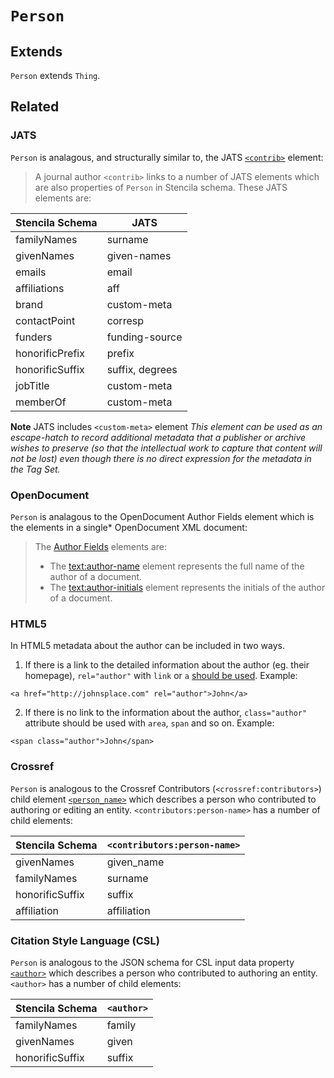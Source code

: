 # `Person`

## Extends

`Person` extends `Thing`.

## Related

### JATS

`Person` is analagous, and structurally similar to, the JATS
[`<contrib>`](https://jats.nlm.nih.gov/archiving/tag-library/1.1/element/contrib.html) element:

> A journal author `<contrib>` links to a number of JATS elements which
> are also properties of `Person` in Stencila schema. These JATS elements are:

| Stencila Schema | JATS            |
|-----------------|-----------------|
| familyNames     | surname         |
| givenNames      | given-names     |
| emails          | email           |
| affiliations    | aff             |
| brand           | custom-meta     |
| contactPoint    | corresp         |
| funders         | funding-source  |
| honorificPrefix | prefix          |
| honorificSuffix | suffix, degrees |
| jobTitle        | custom-meta     |
| memberOf        | custom-meta     |

**Note** JATS includes `<custom-meta>` element
_This element can be used as an escape-hatch to record additional metadata that a publisher or archive wishes to preserve (so that the intellectual work to capture that content will not be lost) even though there is no direct expression for the metadata in the Tag Set._

### OpenDocument

`Person` is analagous to the OpenDocument Author Fields element which is the elements in a single* OpenDocument XML document:

> The [Author Fields](http://docs.oasis-open.org/office/v1.2/os/OpenDocument-v1.2-os-part1.html#__RefHeading__1415310_253892949) elements are: 
> - The <text:author-name> element represents the full name of the author of a document.
> - The <text:author-initials> element represents the initials of the author of a document.


### HTML5

In HTML5 metadata about the author can be included in two ways.

1. If there is a link to the detailed information about the author (eg. their homepage), `rel="author"` with `link` or `a` [should be used](https://html.spec.whatwg.org/multipage/links.html#link-type-author).
   Example:

```
<a href="http://johnsplace.com" rel="author">John</a>
```

2. If there is no link to the information about the author, `class="author"` attribute should be used with `area`, `span` and so on.
   Example:

```
<span class="author">John</span>
```

### Crossref

`Person` is analogous to the Crossref Contributors (`<crossref:contributors>`) child element 
[`<person_name>`](https://data.crossref.org/reports/help/schema_doc/4.4.0/relations_xsd.html#http___www.crossref.org_relations.xsd_person_name) which describes a person who contributed to authoring or editing an entity. `<contributors:person-name>` has a number of child elements:

| Stencila Schema | `<contributors:person-name>` |
|-----------------|------------------------------|
| givenNames      | given_name                   |
| familyNames     | surname                      |
| honorificSuffix | suffix                       |
| affiliation     | affiliation                  |



### Citation Style Language (CSL)

`Person` is analogous to the JSON schema for CSL input data property [`<author>`](https://raw.githubusercontent.com/citation-style-language/schema/master/csl-data.json) which describes a person who contributed to authoring an entity. `<author>` has a number of child elements:

| Stencila Schema | `<author>` |
|-----------------|------------|
| familyNames     | family     |
| givenNames      | given      |
| honorificSuffix | suffix     |
